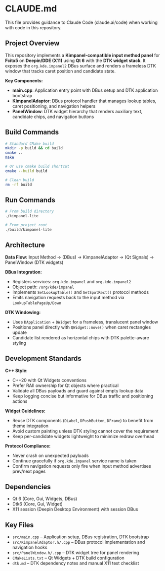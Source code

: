 # CLAUDE.md

This file provides guidance to Claude Code (claude.ai/code) when working with code in this repository.

## Project Overview

This repository implements a **Kimpanel-compatible input method panel** for **Fcitx5** on **Deepin/DDE (X11)** using **Qt 6** with the **DTK widget stack**. It exposes the `org.kde.impanel2` DBus surface and renders a frameless DTK window that tracks caret position and candidate state.

**Key Components:**
- **main.cpp**: Application entry point with DBus setup and DTK application bootstrap
- **KimpanelAdaptor**: DBus protocol handler that manages lookup tables, caret positioning, and navigation helpers
- **PanelWindow**: DTK widget hierarchy that renders auxiliary text, candidate chips, and navigation buttons

## Build Commands

```bash
# Standard CMake build
mkdir -p build && cd build
cmake ..
make

# Or use cmake build shortcut
cmake --build build

# Clean build
rm -rf build
```

## Run Commands

```bash
# From build directory
./kimpanel-lite

# From project root
./build/kimpanel-lite
```

## Architecture

**Data Flow:** Input Method → (DBus) → KimpanelAdaptor → (Qt Signals) → PanelWindow (DTK widgets)

**DBus Integration:**
- Registers services: `org.kde.impanel` and `org.kde.impanel2`
- Object path: `/org/kde/impanel`
- Implements `SetLookupTable()` and `SetSpotRect()` protocol methods
- Emits navigation requests back to the input method via `LookupTablePageUp/Down`

**DTK Windowing:**
- Uses `DApplication` + `DWidget` for a frameless, translucent panel window
- Positions panel directly with `QWidget::move()` when caret rectangles update
- Candidate list rendered as horizontal chips with DTK palette-aware styling

## Development Standards

**C++ Style:**
- C++20 with Qt Widgets conventions
- Prefer RAII ownership for Qt objects where practical
- Validate all DBus payloads and guard against empty lookup data
- Keep logging concise but informative for DBus traffic and positioning actions

**Widget Guidelines:**
- Reuse DTK components (`DLabel`, `DPushButton`, `DFrame`) to benefit from theme integration
- Avoid custom painting unless DTK styling cannot cover the requirement
- Keep per-candidate widgets lightweight to minimize redraw overhead

**Protocol Compliance:**
- Never crash on unexpected payloads
- Continue gracefully if `org.kde.impanel` service name is taken
- Confirm navigation requests only fire when input method advertises prev/next pages

## Dependencies

- Qt 6 (Core, Gui, Widgets, DBus)
- Dtk6 (Core, Gui, Widget)
- X11 session (Deepin Desktop Environment) with session DBus

## Key Files

- `src/main.cpp` – Application setup, DBus registration, DTK bootstrap
- `src/KimpanelAdaptor.h/.cpp` – DBus protocol implementation and navigation hooks
- `src/PanelWindow.h/.cpp` – DTK widget tree for panel rendering
- `CMakeLists.txt` – Qt Widgets + DTK build configuration
- `dtk.md` – DTK dependency notes and manual X11 test checklist
